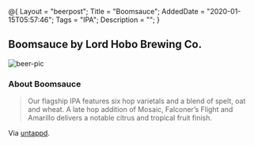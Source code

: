 @{
 Layout = "beerpost";
 Title = "Boomsauce";
 AddedDate = "2020-01-15T05:57:46";
 Tags = "IPA";
 Description = "";
 }
 

## Boomsauce by Lord Hobo Brewing Co.

![beer-pic]

### About Boomsauce

> Our flagship IPA features six hop varietals and a blend of spelt, oat and wheat. A late hop addition of Mosaic, Falconer’s Flight and Amarillo delivers a notable citrus and tropical fruit finish.

Via [untappd][untappd-url].

[untappd-url]: <https://untappd.com//b/lord-hobo-brewing-co-boomsauce/1066203>
[beer-pic]: https://jasonpowley.com/assets/img/2020-01-15-boomsauce.jpeg "Boomsauce by Lord Hobo Brewing Co."
